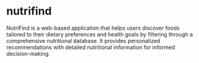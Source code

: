 # nutrifind
NutriFind is a web-based application that helps users discover foods tailored to their dietary preferences and health goals by filtering through a comprehensive nutritional database. It provides personalized recommendations with detailed nutritional information for informed decision-making.
